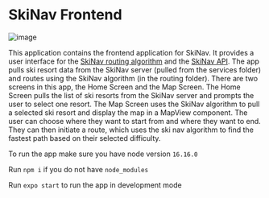 # SkiNav Frontend

![image](https://user-images.githubusercontent.com/59634395/234620096-4492d45f-b598-4bff-87db-bab2582ba28b.png)

This application contains the frontend application for SkiNav. It provides a user interface for the  [SkiNav routing algorithm](https://github.com/Ski-Nav/SkiNav-Algorithm) and the [SkiNav API](https://github.com/Ski-Nav/SkiNav-Server). The app pulls ski resort data from the SkiNav server (pulled from the services folder) and routes using the SkiNav algorithm (in the routing folder). There are two screens in this app, the Home Screen and the Map Screen. The Home Screen pulls the list of ski resorts from the SkiNav server and prompts the user to select one resort. The Map Screen uses the SkiNav algorithm to pull a selected ski resort and display the map in a MapView component. The user can choose where they want to start from and where they want to end. They can then initiate a route, which uses the ski nav algorithm to find the fastest path based on their selected difficulty.

To run the app make sure you have node version `16.16.0`

Run `npm i` if you do not have `node_modules`

Run `expo start` to run the app in development mode
